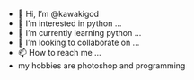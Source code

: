 - 👋 Hi, I’m @kawakigod
- 👀 I’m interested in python ...
- 🌱 I’m currently learning python ...
- 💞️ I’m looking to collaborate on ...
- 📫 How to reach me ...
- my hobbies are photoshop and programming

<!---
kawakigod/kawakigod is a ✨ special ✨ repository because its `README.md` (this file) appears on your GitHub profile.
You can click the Preview link to take a look at your changes.
--->
